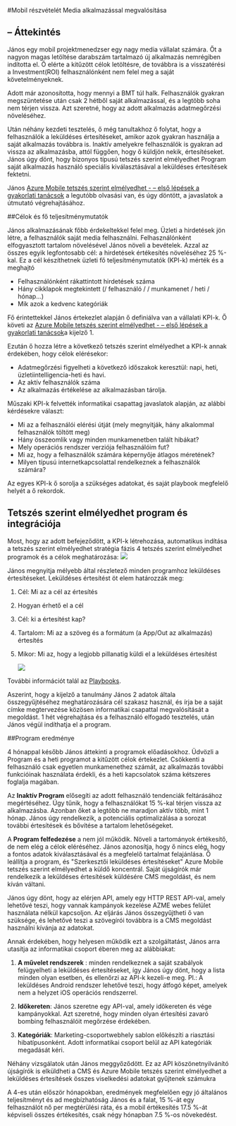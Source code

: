 <properties 
    pageTitle="Multimédia-alkalmazásokban Azure Mobile tetszés szerint elmélyedhet végrehajtása"
    description="Médiafájlok alkalmazás forgatókönyv Azure Mobile tevékenységek végrehajtásához" 
    services="mobile-engagement" 
    documentationCenter="mobile" 
    authors="piyushjo"
    manager="dwrede"
    editor=""/>

<tags
    ms.service="mobile-engagement"
    ms.devlang="na"
    ms.topic="article"
    ms.tgt_pltfrm="mobile-multiple"
    ms.workload="mobile" 
    ms.date="08/19/2016"
    ms.author="piyushjo"/>

#<a name="implement-mobile-engagement-with-media-app"></a>Mobil részvételét Media alkalmazással megvalósítása

## <a name="overview"></a>– Áttekintés

János egy mobil projektmenedzser egy nagy media vállalat számára. Őt a nagyon magas letöltése darabszám tartalmazó új alkalmazás nemrégiben indította el. Ő elérte a kitűzött célok letöltésre, de továbbra is a visszatérési a Investment(ROI) felhasználónként nem felel meg a saját követelményeknek. 

Adott már azonosította, hogy mennyi a BMT túl halk. Felhasználók gyakran megszüntetése után csak 2 hétből saját alkalmazással, és a legtöbb soha nem térjen vissza. Azt szeretné, hogy az adott alkalmazás adatmegőrzési növeléséhez.

Után néhány kezdeti tesztelés, ő még tanultakhoz ő folytat, hogy a felhasználók a leküldéses értesítéseket, amikor azok gyakran használja a saját alkalmazás továbbra is. Inaktív amelyekre felhasználók is gyakran ad vissza az alkalmazásba, attól függően, hogy ő küldjön nekik, értesítéseket. János úgy dönt, hogy bizonyos típusú tetszés szerint elmélyedhet Program saját alkalmazás használó speciális kiválasztásával a leküldéses értesítések fektetni.

János [Azure Mobile tetszés szerint elmélyedhet - – első lépések a gyakorlati tanácsok](mobile-engagement-getting-started-best-practices.md) a legutóbb olvasási van, és úgy döntött, a javaslatok a útmutató végrehajtásához.

##<a name="objectives-and-kpis"></a>Célok és fő teljesítménymutatók

János alkalmazásának főbb érdekeltekkel felel meg. Üzleti a hirdetések jön létre, a felhasználók saját media felhasználni. Felhasználónként elfogyasztott tartalom növelésével János növeli a bevételek. Azzal az összes egyik legfontosabb cél: a hirdetések értékesítés növeléséhez 25 %-kal. Ez a cél készíthetnek üzleti fő teljesítménymutatók (KPI-k) mérték és a meghajtó

* Felhasználónként rákattintott hirdetések száma
* Hány cikklapok megtekintett (/ felhasználó / / munkamenet / heti / hónap...)
* Mik azok a kedvenc kategóriák

Fő érintettekkel János értekezlet alapján ő definiálva van a vállalati KPI-k. Ő követi az [Azure Mobile tetszés szerint elmélyedhet - – első lépések a gyakorlati tanácsok](mobile-engagement-getting-started-best-practices.md)a kijelző 1. 

Ezután ő hozza létre a következő tetszés szerint elmélyedhet a KPI-k annak érdekében, hogy célok elérésekor:

* Adatmegőrzési figyelheti a következő időszakok keresztül: napi, heti, üzletiintelligencia-heti és havi.
* Az aktív felhasználók száma
* Az alkalmazás értékelése az alkalmazásban tárolja.

Műszaki KPI-k felvették informatikai csapattag javaslatok alapján, az alábbi kérdésekre választ:

* Mi az a felhasználói elérési útját (mely megnyitják, hány alkalommal felhasználók töltött meg)
* Hány összeomlik vagy minden munkamenetben talált hibákat?
* Mely operációs rendszer verziója felhasználóim fut?
* Mi az, hogy a felhasználók számára képernyője átlagos méretének?
* Milyen típusú internetkapcsolattal rendelkeznek a felhasználók számára?

Az egyes KPI-k ő sorolja a szükséges adatokat, és saját playbook megfelelő helyét a ő rekordok.

## <a name="engagement-program-and-integration"></a>Tetszés szerint elmélyedhet program és integrációja

Most, hogy az adott befejeződött, a KPI-k létrehozása, automatikus indítása a tetszés szerint elmélyedhet stratégia fázis 4 tetszés szerint elmélyedhet programok és a célok meghatározása:    ![][1]

János megnyitja mélyebb által részletező minden programhoz leküldéses értesítéseket. Leküldéses értesítést öt elem határozzák meg:

1. Cél: Mi az a cél az értesítés
2. Hogyan érhető el a cél
3. Cél: ki a értesítést kap?
4. Tartalom: Mi az a szöveg és a formátum (a App/Out az alkalmazás) értesítés
5. Mikor: Mi az, hogy a legjobb pillanatig küldi el a leküldéses értesítést

    ![][2]

További információt talál az [Playbooks](https://github.com/Azure/azure-mobile-engagement-samples/tree/master/Playbooks).

Aszerint, hogy a kijelző a tanulmány János 2 adatok általa összegyűjtéséhez meghatározására cél szakasz használ, és írja be a saját címke megtervezése közösen informatikai csapattal megvalósítását a megoldást. 1 hét végrehajtása és a felhasználó elfogadó tesztelés, után János végül indíthatja el a program.

##<a name="program-results"></a>Program eredménye

4 hónappal később János áttekinti a programok előadásokhoz. Üdvözli a Program és a heti programot a kitűzött célok értekezlet. Csökkenti a felhasználó csak egyetlen munkamenethez számát, az alkalmazás további funkcióinak használata érdekli, és a heti kapcsolatok száma kétszeres foglalja magában.

Az **Inaktív Program** elősegíti az adott felhasználó tendenciák feltárásához megértéséhez. Úgy tűnik, hogy a felhasználókat 15 %-kal térjen vissza az alkalmazásba. Azonban őket a legtöbb ne maradjon aktív több, mint 1 hónap. János úgy rendelkezik, a potenciális optimalizálása a sorozat további értesítések és bővítése a tartalom lehetőségeket.

A **Program felfedezése** a nem jól működik. Növeli a tartományok értékesítő, de nem elég a célok eléréséhez. János azonosítja, hogy ő nincs elég, hogy a fontos adatok kiválasztásával és a megfelelő tartalmat felajánlása. Ő leállítja a program, és "Szerkesztői leküldéses értesítéseket" Azure Mobile tetszés szerint elmélyedhet a küldő koncentrál. Saját újságírók már rendelkezik a leküldéses értesítések küldésére CMS megoldást, és nem kíván váltani.

János úgy dönt, hogy az elérjen API, amely egy HTTP REST API-val, amely lehetővé teszi, hogy vannak kampányok kezelése AZME webes felület használata nélkül kapcsoljon. Az eljárás János összegyűjtheti ő van szüksége, és lehetővé teszi a szövegírói továbbra is a CMS megoldást használni kívánja az adatokat.

Annak érdekében, hogy helyesen működik ezt a szolgáltatást, János arra utasítja az informatikai csoport éberen meg az alábbiakat:

1. **A művelet rendszerek** : minden rendelkeznek a saját szabályok felügyelheti a leküldéses értesítéseket, így János úgy dönt, hogy a lista minden olyan esetben, és ellenőrzi az API-k kezeli-e meg.
Pl.: A leküldéses Android rendszer lehetővé teszi, hogy átfogó képet, amelyek nem a helyzet iOS operációs rendszerrel.

2. **Időkereten**: János szeretne egy API-val, amely időkereten és vége kampányokkal. Azt szeretné, hogy minden olyan értesítési zavaró bombing felhasználóit megőrzése érdekében.

3. **Kategóriák**: Marketing-csoportwebhely sablon előkészíti a riasztási hibatípusonként. Adott informatikai csoport belül az API kategóriák megadását kéri.

Néhány vizsgálatok után János meggyőződött. Ez az API köszönetnyilvánító újságírók is elküldheti a CMS és Azure Mobile tetszés szerint elmélyedhet a leküldéses értesítések összes viselkedési adatokat gyűjtenek számukra

A 4-es után először hónapokban, eredmények megfelelően egy jó általános teljesítményt és ad megbízhatóság János és a falat, 15 %-át egy felhasználót nő per megtérülési ráta, és a mobil értékesítés 17.5 %-át képviseli összes értékesítés, csak négy hónapban 7.5 %-os növekedést.

<!--Image references-->
[1]: ./media/mobile-engagement-media-scenario/engagement-strategy.png
[2]: ./media/mobile-engagement-media-scenario/push-scenarios.png

<!--Link references-->
[Media Playbook link]: https://github.com/Azure/azure-mobile-engagement-samples/tree/master/Playbooks
